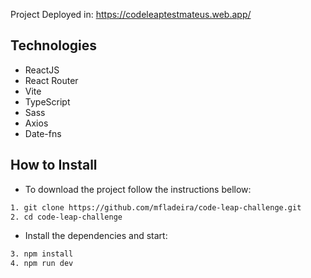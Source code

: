 
Project Deployed in: <a align="center" href="https://codeleaptestmateus.web.app/" target="_blank">
    https://codeleaptestmateus.web.app/
  </a>
  
Technologies
------------------

- ReactJS
- React Router
- Vite
- TypeScript
- Sass
- Axios
- Date-fns


How to Install
------------------

- To download the project follow the instructions bellow:

```bash
1. git clone https://github.com/mfladeira/code-leap-challenge.git
2. cd code-leap-challenge
```

- Install the dependencies and start:

```bash
3. npm install
4. npm run dev
```
